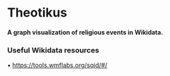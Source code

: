 # Theotikus

#### A graph visualization of religious events in Wikidata.

### Useful Wikidata resources
• https://tools.wmflabs.org/sqid/#/